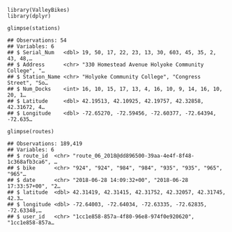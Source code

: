     library(ValleyBikes)
    library(dplyr)

    glimpse(stations)

    ## Observations: 54
    ## Variables: 6
    ## $ Serial_Num   <dbl> 19, 50, 17, 22, 23, 13, 30, 603, 45, 35, 2, 43, 48,…
    ## $ Address      <chr> "330 Homestead Avenue Holyoke Community College", "…
    ## $ Station_Name <chr> "Holyoke Community College", "Congress Street", "So…
    ## $ Num_Docks    <int> 16, 10, 15, 17, 13, 4, 16, 10, 9, 14, 16, 10, 20, 1…
    ## $ Latitude     <dbl> 42.19513, 42.10925, 42.19757, 42.32858, 42.31672, 4…
    ## $ Longitude    <dbl> -72.65270, -72.59456, -72.60377, -72.64394, -72.635…

    glimpse(routes)

    ## Observations: 189,419
    ## Variables: 6
    ## $ route_id  <chr> "route_06_2018@dd896500-39aa-4e4f-8f48-1c368afb3ca6", …
    ## $ bike      <chr> "924", "924", "984", "984", "935", "935", "965", "965"…
    ## $ date      <chr> "2018-06-28 14:09:32+00", "2018-06-28 17:33:57+00", "2…
    ## $ latitude  <dbl> 42.31419, 42.31415, 42.31752, 42.32057, 42.31745, 42.3…
    ## $ longitude <dbl> -72.64003, -72.64034, -72.63335, -72.62835, -72.63348,…
    ## $ user_id   <chr> "1cc1e858-857a-4f80-96e8-974f0e920620", "1cc1e858-857a…
